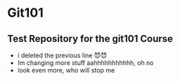 # Git101

## Test Repository for the git101 Course

- i deleted the previous line 😈😈
- Im changing more stuff aahhhhhhhhhhh, oh no
- look even more, who will stop me